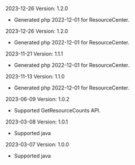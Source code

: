 2023-12-26 Version: 1.2.0
- Generated php 2022-12-01 for ResourceCenter.

2023-12-26 Version: 1.2.0
- Generated php 2022-12-01 for ResourceCenter.

2023-11-21 Version: 1.1.1
- Generated php 2022-12-01 for ResourceCenter.

2023-11-13 Version: 1.1.0
- Generated php 2022-12-01 for ResourceCenter.

2023-06-09 Version: 1.0.2
- Supported GetResourceCounts API.

2023-03-08 Version: 1.0.1
- Supported java

2023-03-07 Version: 1.0.0
- Supported java

